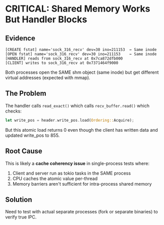 # CRITICAL: Shared Memory Works But Handler Blocks

## Evidence
```
[CREATE fstat] name='sock_316_recv' dev=30 ino=211153  ← Same inode
[OPEN fstat] name='sock_316_recv' dev=30 ino=211153    ← Same inode
[HANDLER] reads from sock_316_recv at 0x7ca872dfb000
[CLIENT] writes to sock_316_recv at 0x7371464f9000
```

Both processes open the SAME shm object (same inode) but get different virtual addresses (expected with mmap).

## The Problem

The handler calls `read_exact()` which calls `recv_buffer.read()` which checks:
```rust
let write_pos = header.write_pos.load(Ordering::Acquire);
```

But this atomic load returns 0 even though the client has written data and updated write_pos to 855.

## Root Cause

This is likely a **cache coherency issue** in single-process tests where:
1. Client and server run as tokio tasks in the SAME process
2. CPU caches the atomic value per-thread
3. Memory barriers aren't sufficient for intra-process shared memory

## Solution

Need to test with actual separate processes (fork or separate binaries) to verify true IPC.
